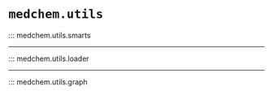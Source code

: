 # `medchem.utils`

::: medchem.utils.smarts

---

::: medchem.utils.loader

---

::: medchem.utils.graph
